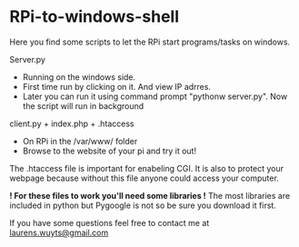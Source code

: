 RPi-to-windows-shell
====================

Here you find some scripts to let the RPi start programs/tasks on windows.


Server.py
  - Running on the windows side.
  - First time run by clicking on it. And view IP adrres.
  - Later you can run it using command prompt "pythonw server.py". Now the script will run in background
  

client.py + index.php + .htaccess
  - On RPi in the /var/www/ folder
  - Browse to the website of your pi and try it out!

The .htaccess file is important for enabeling CGI. It is also to protect your webpage because without this file anyone could access your computer.


<b>! For these files to work you'll need some libraries !</b>
The most libraries are included in python but Pygoogle is not so be sure you download it first.


If you have some questions feel free to contact me at laurens.wuyts@gmail.com

